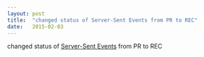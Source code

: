 ```yaml
---
layout: post
title:  "changed status of Server-Sent Events from PR to REC"
date:   2015-02-03
---
```


changed status of [Server-Sent Events](/spec/eventsource) from PR to REC

